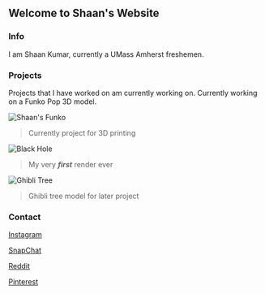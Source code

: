 <h2 id="welcome-to-shaan-s-website">Welcome to Shaan&#39;s Website</h2>
<h3 id="info">Info</h3>
<p>I am Shaan Kumar, currently a UMass Amherst freshemen. </p>
<h3 id="projects">Projects</h3>
<p>Projects that I have worked on am currently working on. Currently working on a Funko Pop 3D model.</p>
<p><img src="https://shaanku.github.io/SFunko.png" alt="Shaan&#39;s Funko"></p>
<blockquote>
<p>Currently project for 3D printing</p>
</blockquote>
<p><img src="https://shaanku.github.io/BlackHole1.png" alt="Black Hole"></p>
<blockquote>
<p>My very <em><strong>first</strong></em> render ever</p>
</blockquote>
<p><img src="https://shaanku.github.io/Ghibli%20Tree.png" alt="Ghibli Tree"></p>
<blockquote>
<p>Ghibli tree model for later project</p>
</blockquote>
<h3 id="contact">Contact</h3>
<p><a href="www.instagram.com/shaank34">Instagram</a></p>
<p><a href="https://www.snapchat.com/add/shanku-2">SnapChat</a></p>
<p><a href="https://www.reddit.com/user/ShankU02">Reddit</a></p>
<p><a href="www.pinterest.com/kshagun8">Pinterest</a></p>

